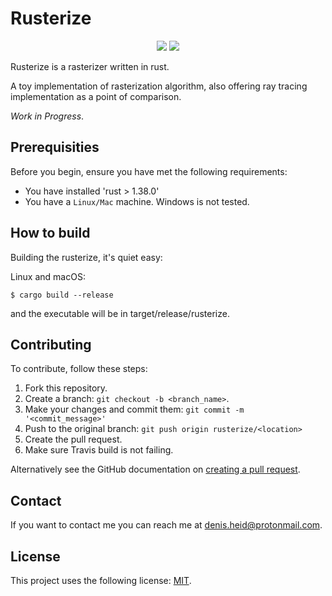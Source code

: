 # Rusterize

<p align="center">
      <a href="https://travis-ci.org/Hyde46/rusterize" alt="Travis">
        <img src="https://travis-ci.org/Hyde46/rusterize.svg?branch=master" /></a>
   <a href="https://github.com/Hyde46/rusterize/actions" alt="GithubActions">
        <img src="https://github.com/Hyde46/rusterize/workflows/Rust/badge.svg" /></a>
</p>
Rusterize is a rasterizer written in rust. 

A toy implementation of rasterization algorithm, also offering ray tracing implementation as a point
of comparison. 

_Work in Progress_.

## Prerequisities

Before you begin, ensure you have met the following requirements:
* You have installed 'rust > 1.38.0'
* You have a `Linux/Mac` machine. Windows is not tested.

## How to build

Building the rusterize, it's quiet easy:

Linux and macOS:
```
$ cargo build --release
```

and the executable will be in target/release/rusterize.

## Contributing
To contribute, follow these steps:

1. Fork this repository.
2. Create a branch: `git checkout -b <branch_name>`. 
3. Make your changes and commit them: `git commit -m '<commit_message>'`
4. Push to the original branch: `git push origin rusterize/<location>`
5. Create the pull request.
6. Make sure Travis build is not failing.

Alternatively see the GitHub documentation on [creating a pull request](https://help.github.com/en/github/collaborating-with-issues-and-pull-requests/creating-a-pull-request).

## Contact 

If you want to contact me you can reach me at <denis.heid@protonmail.com>.

## License 

This project uses the following license: [MIT](https://github.com/Hyde46/rusterize/blob/master/LICENSE).

